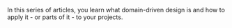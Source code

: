 In this series of articles, you learn what domain-driven design is and how to apply it - or parts of it - to your projects.